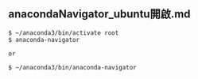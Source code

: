 anacondaNavigator_ubuntu開啟.md
---
	$ ~/anaconda3/bin/activate root
	$ anaconda-navigator

	or

	$ ~/anaconda3/bin/anaconda-navigator